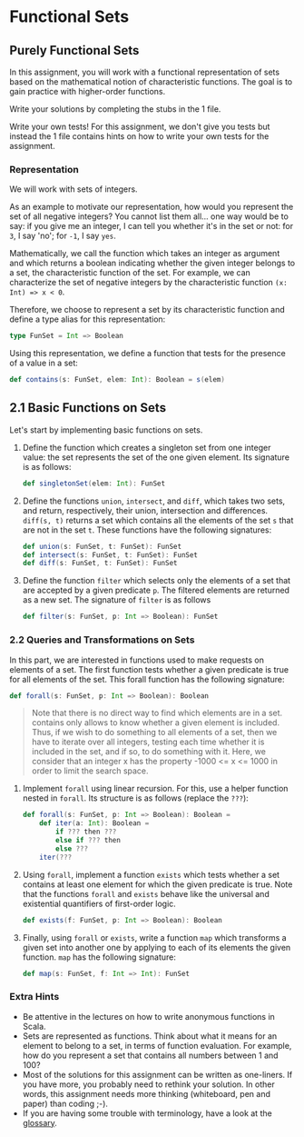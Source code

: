 # Functional Sets

## Purely Functional Sets

In this assignment, you will work with a functional representation of sets based on the mathematical notion of characteristic functions. The goal is to gain practice with higher-order functions.

Write your solutions by completing the stubs in the 1 file.

Write your own tests! For this assignment, we don't give you tests but instead the 1 file contains hints on how to write your own tests for the assignment.

### Representation

We will work with sets of integers.

As an example to motivate our representation, how would you represent the set of all negative integers? You cannot list them all... one way would be to say: if you give me an integer, I can tell you whether it's in the set or not: for `3`, I say 'no'; for `-1`, I say `yes`.

Mathematically, we call the function which takes an integer as argument and which returns a boolean indicating whether the given integer belongs to a set, the characteristic function of the set. For example, we can characterize the set of negative integers by the characteristic function `(x: Int) => x < 0`.

Therefore, we choose to represent a set by its characteristic function and define a type alias for this representation:

```scala
type FunSet = Int => Boolean
```

Using this representation, we define a function that tests for the presence of a value in a set:

```scala
def contains(s: FunSet, elem: Int): Boolean = s(elem)
```

## 2.1 Basic Functions on Sets

Let's start by implementing basic functions on sets.

1. Define the function which creates a singleton set from one integer value: the set represents the set of the one given element. Its signature is as follows:
    ```scala
    def singletonSet(elem: Int): FunSet
    ```
2. Define the functions `union`, `intersect`, and `diff`, which takes two sets, and return, respectively, their union, intersection and differences. `diff(s, t)` returns a set which contains all the elements of the set `s` that are not in the set `t`. These functions have the following signatures:
    ```scala
    def union(s: FunSet, t: FunSet): FunSet
    def intersect(s: FunSet, t: FunSet): FunSet
    def diff(s: FunSet, t: FunSet): FunSet
    ```
3. Define the function `filter` which selects only the elements of a set that are accepted by a given predicate `p`. The filtered elements are returned as a new set. The signature of `filter` is as follows
    ```scala
    def filter(s: FunSet, p: Int => Boolean): FunSet
    ```    

### 2.2 Queries and Transformations on Sets

In this part, we are interested in functions used to make requests on elements of a set. The first function tests whether a given predicate is true for all elements of the set. This forall function has the following signature:

```scala
def forall(s: FunSet, p: Int => Boolean): Boolean
```

> Note that there is no direct way to find which elements are in a set. contains only allows to know whether a given element is included. Thus, if we wish to do something to all elements of a set, then we have to iterate over all integers, testing each time whether it is included in the set, and if so, to do something with it. Here, we consider that an integer x has the property -1000 <= x <= 1000 in order to limit the search space.

1. Implement `forall` using linear recursion. For this, use a helper function nested in `forall`. Its structure is as follows (replace the `???`):
    ```scala
    def forall(s: FunSet, p: Int => Boolean): Boolean =
        def iter(a: Int): Boolean =
            if ??? then ???
            else if ??? then
            else ???
        iter(???
    ```

2. Using `forall`, implement a function `exists` which tests whether a set contains at least one element for which the given predicate is true. Note that the functions `forall` and `exists` behave like the universal and existential quantifiers of first-order logic.
    ```scala
    def exists(f: FunSet, p: Int => Boolean): Boolean
    ```

3. Finally, using `forall` or `exists`, write a function `map` which transforms a given set into another one by applying to each of its elements the given function. `map` has the following signature:
    ```scala
    def map(s: FunSet, f: Int => Int): FunSet
    ```

### Extra Hints

* Be attentive in the lectures on how to write anonymous functions in Scala.
* Sets are represented as functions. Think about what it means for an element to belong to a set, in terms of function evaluation. For example, how do you represent a set that contains all numbers between 1 and 100?
* Most of the solutions for this assignment can be written as one-liners. If you have more, you probably need to rethink your solution. In other words, this assignment needs more thinking (whiteboard, pen and paper) than coding ;-).
* If you are having some trouble with terminology, have a look at the [glossary](http://docs.scala-lang.org/glossary/).